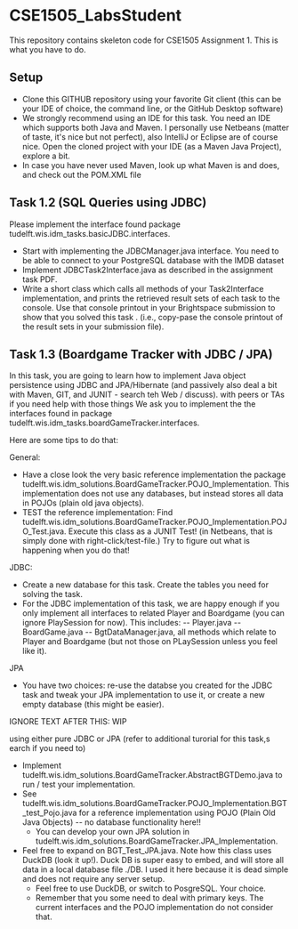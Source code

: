 # CSE1505_LabsStudent

This repository contains skeleton code for CSE1505 Assignment 1.
This is what you have to do.


## Setup
- Clone this GITHUB repository using your favorite Git client (this can be your IDE of choice, the command line, or the GitHub Desktop software)
- We strongly recommend using an IDE for this task. You need an IDE which supports both Java and Maven. I personally use Netbeans (matter of taste, it's nice
but not perfect), also IntelliJ or Eclipse are of course nice. Open the cloned project with your IDE (as a Maven Java Project), explore a bit.
- In case you have never used Maven, look up what Maven is and does, and check out the POM.XML file

## Task 1.2 (SQL Queries using JDBC)
Please implement the interface found package tudelft.wis.idm_tasks.basicJDBC.interfaces.
- Start with implementing the JDBCManager.java interface. You need to be able to connect to your PostgreSQL database with the IMDB dataset
- Implement JDBCTask2Interface.java as described in the assignment task PDF.
- Write a short class which calls all methods of your Task2Interface implementation, and prints the retrieved
 result sets of each task to the console. Use that console printout in your Brightspace submission to show that you solved this task .
(i.e., copy-pase the console printout of the result sets in your submission file).

## Task 1.3 (Boardgame Tracker with JDBC / JPA)
In this task, you are going to learn how to implement Java object persistence using JDBC and JPA/Hibernate
(and passively also deal a bit with Maven, GIT, and JUNIT - search teh Web / discuss).
with peers or TAs if you need help with those things 
We ask you to implement the the interfaces found in package tudelft.wis.idm_tasks.boardGameTracker.interfaces.

Here are some tips to do that:

General:
- Have a close look the very basic reference implementation the package 
tudelft.wis.idm_solutions.BoardGameTracker.POJO_Implementation. This implementation 
does not use any databases, but instead stores all data in POJOs (plain old java objects).
-  TEST the reference implementation: Find tudelft.wis.idm_solutions.BoardGameTracker.POJO_Implementation.POJO_Test.java. Execute this class as a JUNIT Test!
(in Netbeans, that is simply done with right-click/test-file.) Try to figure out what is happening when you do that!

JDBC:
- Create a new database for this task. Create the tables you need for solving the task.
- For the JDBC implementation of this task, we are happy enough if you only implement all interfaces to related Player and Boardgame 
(you can ignore PlaySession for now). This includes:
-- Player.java
-- BoardGame.java
-- BgtDataManager.java, all methods which relate to Player and Boardgame (but not those on PLaySession unless you feel like it).

JPA
- You have two choices: re-use the databse you created for the JDBC task and tweak your JPA implementation to use it, 
or create a new empty database (this might be easier).



IGNORE TEXT AFTER THIS: WIP

using either pure JDBC or JPA (refer to additional turorial for this task,s earch if you need to)
- Implement tudelft.wis.idm_solutions.BoardGameTracker.AbstractBGTDemo.java to run / test your implementation.
- See tudelft.wis.idm_solutions.BoardGameTracker.POJO_Implementation.BGT_test_Pojo.java for a reference implementation using POJO (Plain Old Java Objects) -- no database functionality here!!
    - You can develop your own JPA solution in tudelft.wis.idm_solutions.BoardGameTracker.JPA_Implementation. 
- Feel free to expand on BGT_Test_JPA.java. Note how this class uses DuckDB (look it up!). Duck DB is super easy to embed, and will store all data in a local database file ./DB. I used it here because it is dead simple and does not require any server setup.
    - Feel free to use DuckDB, or switch to PosgreSQL. Your choice.
    - Remember that you some need to deal with primary keys. The current interfaces and the POJO implementation do not consider that.

